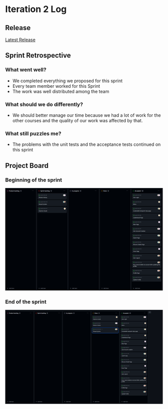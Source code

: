 # Iteration 2 Log

## Release

[Latest Release](https://github.com/FEUP-LEIC-ES-2023-24/2LEIC10T2/releases/tag/v0.3.0-Sprint3)

## Sprint Retrospective

### What went well?
- We completed everything we proposed for this sprint
- Every team member worked for this Sprint
- The work was well distributed among the team

### What should we do differently?
- We should better manage our time because we had a lot of work for the other courses and the quality of our work was affected by that.

### What still puzzles me?
- The problems with the unit tests and the acceptance tests continued on this sprint

## Project Board

### Beginning of the sprint

![Iteration Board 3 Beginning](images/boardscreenshots/iteration3BoardBegin.png)

### End of the sprint

![Iteration Board 3 End](images/boardscreenshots/iteration3BoardEnd.png)

